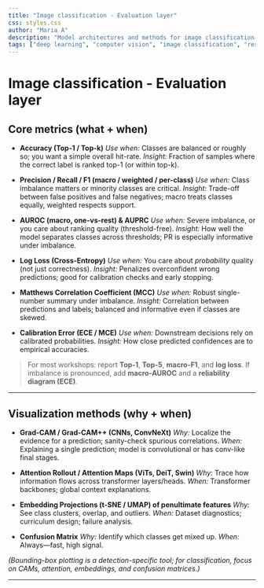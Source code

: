 ```yaml
---
title: "Image classification - Evaluation layer"
css: styles.css
author: "Maria A"
description: "Model architectures and methods for image classification."
tags: ["deep learning", "computer vision", "image classification", "research"]
---
```

# Image classification - Evaluation layer

## Core metrics (what + when)

* **Accuracy (Top-1 / Top-k)**
  *Use when:* Classes are balanced or roughly so; you want a simple overall hit-rate.
  *Insight:* Fraction of samples where the correct label is ranked top-1 (or within top-k).

* **Precision / Recall / F1 (macro / weighted / per-class)**
  *Use when:* Class imbalance matters or minority classes are critical.
  *Insight:* Trade-off between false positives and false negatives; macro treats classes equally, weighted respects support.

* **AUROC (macro, one-vs-rest) & AUPRC**
  *Use when:* Severe imbalance, or you care about ranking quality (threshold-free).
  *Insight:* How well the model separates classes across thresholds; PR is especially informative under imbalance.

* **Log Loss (Cross-Entropy)**
  *Use when:* You care about *probability* quality (not just correctness).
  *Insight:* Penalizes overconfident wrong predictions; good for calibration checks and early stopping.

* **Matthews Correlation Coefficient (MCC)**
  *Use when:* Robust single-number summary under imbalance.
  *Insight:* Correlation between predictions and labels; balanced and informative even if classes are skewed.

* **Calibration Error (ECE / MCE)**
  *Use when:* Downstream decisions rely on calibrated probabilities.
  *Insight:* How close predicted confidences are to empirical accuracies.

> For most workshops: report **Top-1**, **Top-5**, **macro-F1**, and **log loss**. If imbalance is pronounced, add **macro-AUROC** and a **reliability diagram (ECE)**.

---

## Visualization methods (why + when)

* **Grad-CAM / Grad-CAM++ (CNNs, ConvNeXt)**
  *Why:* Localize the evidence for a prediction; sanity-check spurious correlations.
  *When:* Explaining a single prediction; model is convolutional or has conv-like final stages.

* **Attention Rollout / Attention Maps (ViTs, DeiT, Swin)**
  *Why:* Trace how information flows across transformer layers/heads.
  *When:* Transformer backbones; global context explanations.

* **Embedding Projections (t-SNE / UMAP) of penultimate features**
  *Why:* See class clusters, overlap, and outliers.
  *When:* Dataset diagnostics; curriculum design; failure analysis.

* **Confusion Matrix**
  *Why:* Identify which classes get mixed up.
  *When:* Always—fast, high signal.

*(Bounding-box plotting is a detection-specific tool; for classification, focus on CAMs, attention, embeddings, and confusion matrices.)*

---
